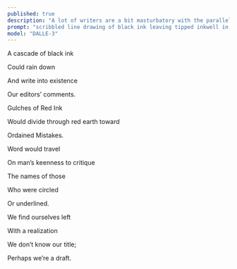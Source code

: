 ```yaml
---
published: true
description: "A lot of writers are a bit masturbatory with the parallels inherent to creation, but not I of course."
prompt: "scribbled line drawing of black ink leaving tipped inkwell in oozing waves"
model: "DALLE-3"
---
```


A cascade of black ink 

Could rain down 

And write into existence 

Our editors’ comments.

Gulches of Red Ink

Would divide through red earth toward

Ordained Mistakes.

  

Word would travel 

On man’s keenness to critique

The names of those

Who were circled

Or underlined. 

  

We find ourselves left

With a realization 

We don’t know our title;

Perhaps we’re a draft.